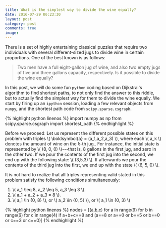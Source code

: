 ```yaml
---
title: What is the simplest way to divide the wine equally?
date: 2016-07-29 00:23:30
layout: post
category: post
comments: true
image:
---
```


There is a set of highly entertaining classical puzzles that require two individuals with several different-sized jugs to divide wine in certain proportions.  One of the best known is as follows:

> Two men have a full eight-gallon jug of wine, and also two empty jugs of five and three gallons capacity, respectively.  Is it possible to divide the wine equally?

In this post, we will do some fun `python` coding based on Dijkstrai's algorithm to find shortest paths, to not only find the answer to this riddle, but to actually find the simplest way for them to divide the wine equally.  We start by firing up an `ipython` session, loading a few relevant objects from `numpy`, and the shortest path code from `scipy.sparse.csgraph`.

{% highlight python linenos %}
import numpy as np
from scipy.sparse.csgraph import shortest_path
{% endhighlight %}

Before we proceed:  Let us represent the different possible states on this problem with triples <span>\\( \boldsymbol{a} = (a_1,a_2,a_3) \\)</span>, where each <span>\\( a_k \\)<span> denotes the amount of wine on the *k*-th jug..  For instance, the initial state is represented by \\( (8, 0, 0) \\)---that is, 8 gallons in the first jug, and zero in the other two.  If we pour the contents of the first jug into the second, we end up with the following state: \\( (3,5,3) \\).  If afterwards we pour the contents of the third jug into the first, we end up with the state \\( (6, 5, 0) \\).  

It is not hard to realize that all triples representing valid stated in this problem satisfy the following conditions simultaneously:

1. <span>\\( a_1 \leq 8, a_2 \leq 5, a_3 \leq 3 \\)</span>.
2. <span>\\( a_1 + a_2 + a_3 = 8 \\)</span>.
3. <span>\\( a_1 \in \{0, 8\} \\)</span>, or <span>\\( a_2 \in \{0, 5\} \\)</span>, or <span>\\( a_1 \in \{0, 3\} \\)</span>

{% highlight python linenos %}
nodes = [(a,b,c) for a in range(9) for b in range(6) for c in range(4) if a+b+c==8 and (a==8 or a==0 or  b==5 or b==0 or c==3 or c==0)]
{% endhighlight %}
